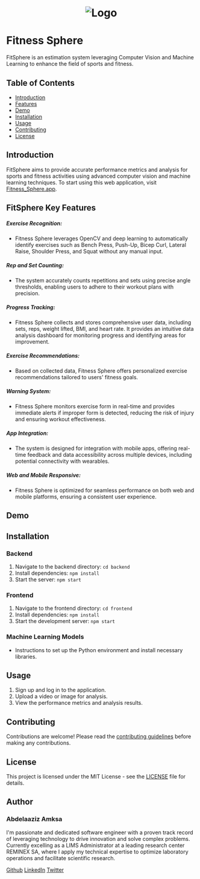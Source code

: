 # <p align="center"> ![Logo](https://i.imgur.com/7fW4FvU.png) </p>

# Fitness Sphere
FitSphere is an estimation system leveraging Computer Vision and Machine Learning to enhance the field of sports and fitness.

## Table of Contents
- [Introduction](#introduction)
- [Features](#features)
- [Demo](#demo)
- [Installation](#installation)
- [Usage](#usage)
- [Contributing](#contributing)
- [License](#license)

## Introduction
FitSphere aims to provide accurate performance metrics and analysis for sports and fitness activities using advanced computer vision and machine learning techniques.
To start using this web application, visit [Fitness_Sphere.app](https://fitsphere.vercel.app).

## FitSphere Key Features

##### Exercise Recognition:
- Fitness Sphere leverages OpenCV and deep learning to automatically identify exercises such as Bench Press, Push-Up, Bicep Curl, Lateral Raise, Shoulder Press, and Squat without any manual input.
##### Rep and Set Counting:
- The system accurately counts repetitions and sets using precise angle thresholds, enabling users to adhere to their workout plans with precision.
##### Progress Tracking:
- Fitness Sphere collects and stores comprehensive user data, including sets, reps, weight lifted, BMI, and heart rate. It provides an intuitive data analysis dashboard for monitoring progress and identifying areas for improvement.
##### Exercise Recommendations:
- Based on collected data, Fitness Sphere offers personalized exercise recommendations tailored to users' fitness goals.
##### Warning System:
- Fitness Sphere monitors exercise form in real-time and provides immediate alerts if improper form is detected, reducing the risk of injury and ensuring workout effectiveness.
##### App Integration:
- The system is designed for integration with mobile apps, offering real-time feedback and data accessibility across multiple devices, including potential connectivity with wearables.
##### Web and Mobile Responsive:
- Fitness Sphere is optimized for seamless performance on both web and mobile platforms, ensuring a consistent user experience.

## Demo


## Installation
### Backend
1. Navigate to the backend directory: `cd backend`
2. Install dependencies: `npm install`
3. Start the server: `npm start`

### Frontend
1. Navigate to the frontend directory: `cd frontend`
2. Install dependencies: `npm install`
3. Start the development server: `npm start`

### Machine Learning Models
- Instructions to set up the Python environment and install necessary libraries.

## Usage
1. Sign up and log in to the application.
2. Upload a video or image for analysis.
3. View the performance metrics and analysis results.

## Contributing
Contributions are welcome! Please read the [contributing guidelines](docs/CONTRIBUTING.md) before making any contributions.

## License
This project is licensed under the MIT License - see the [LICENSE](LICENSE) file for details.

## Author

### **Abdelaaziz Amksa**

I'm passionate and dedicated software engineer with a proven track record of leveraging technology to drive innovation and solve complex problems. Currently excelling as a LIMS Administrator at a leading research center REMINEX SA, where I apply my technical expertise to optimize laboratory operations and facilitate scientific research.

[Github](https://github.com/amxsupport)
[LinkedIn](https://www.linkedin.com/in/abdelaaziz-amksa-28689753/)
[Twitter](https://twitter.com/abdoudev)

